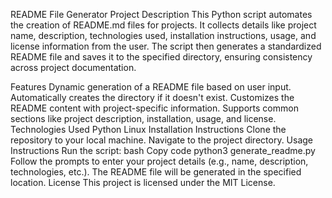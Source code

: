 README File Generator
Project Description
This Python script automates the creation of README.md files for projects. It collects details like project name, description, technologies used, installation instructions, usage, and license information from the user. The script then generates a standardized README file and saves it to the specified directory, ensuring consistency across project documentation.

Features
Dynamic generation of a README file based on user input.
Automatically creates the directory if it doesn't exist.
Customizes the README content with project-specific information.
Supports common sections like project description, installation, usage, and license.
Technologies Used
Python
Linux
Installation Instructions
Clone the repository to your local machine.
Navigate to the project directory.
Usage Instructions
Run the script:
bash
Copy code
python3 generate_readme.py
Follow the prompts to enter your project details (e.g., name, description, technologies, etc.).
The README file will be generated in the specified location.
License
This project is licensed under the MIT License.
